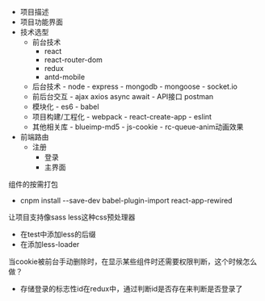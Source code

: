 - 项目描述
- 项目功能界面
- 技术选型
	- 前台技术
		- react
		- react-router-dom
		- redux
		- antd-mobile
  - 后台技术
		- node
		- express
		- mongodb
		- mongoose
		- socket.io
  - 前后台交互
		- ajax axios async await
		- API接口 postman
  - 模块化
		- es6
		- babel
  - 项目构建/工程化
		- webpack
		- react-create-app
		- eslint
  - 其他相关库
		- blueimp-md5
		- js-cookie
		- rc-queue-anim动画效果
- 前端路由
  - 注册
	- 登录
	- 主界面

组件的按需打包
- cnpm install --save-dev babel-plugin-import react-app-rewired

让项目支持像sass less这种css预处理器
- 在test中添加less的后缀
- 在添加less-loader

当cookie被前台手动删除时，在显示某些组件时还需要权限判断，这个时候怎么做？
- 存储登录的标志性id在redux中，通过判断id是否存在来判断是否登录了